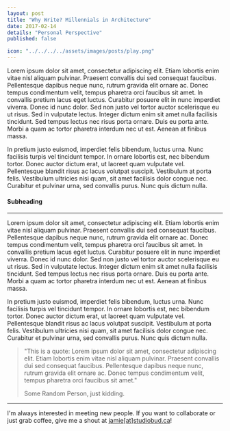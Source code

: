 ```yaml
---
layout: post
title: "Why Write? Millennials in Architecture"
date: 2017-02-14
details: "Personal Perspective"
published: false

icon: "../../../../assets/images/posts/play.png"
---
```


Lorem ipsum dolor sit amet, consectetur adipiscing elit. Etiam lobortis enim vitae nisl aliquam pulvinar. Praesent convallis dui sed consequat faucibus. Pellentesque dapibus neque nunc, rutrum gravida elit ornare ac. Donec tempus condimentum velit, tempus pharetra orci faucibus sit amet. In convallis pretium lacus eget luctus. Curabitur posuere elit in nunc imperdiet viverra. Donec id nunc dolor. Sed non justo vel tortor auctor scelerisque eu ut risus. Sed in vulputate lectus. Integer dictum enim sit amet nulla facilisis tincidunt. Sed tempus lectus nec risus porta ornare. Duis eu porta ante. Morbi a quam ac tortor pharetra interdum nec ut est. Aenean at finibus massa.

In pretium justo euismod, imperdiet felis bibendum, luctus urna. Nunc facilisis turpis vel tincidunt tempor. In ornare lobortis est, nec bibendum tortor. Donec auctor dictum erat, ut laoreet quam vulputate vel. Pellentesque blandit risus ac lacus volutpat suscipit. Vestibulum at porta felis. Vestibulum ultricies nisi quam, sit amet facilisis dolor congue nec. Curabitur et pulvinar urna, sed convallis purus. Nunc quis dictum nulla.

<h4 class="article-subheading">Subheading </h4> 
<hr class="xs-thick-hr" align="left">

Lorem ipsum dolor sit amet, consectetur adipiscing elit. Etiam lobortis enim vitae nisl aliquam pulvinar. Praesent convallis dui sed consequat faucibus. Pellentesque dapibus neque nunc, rutrum gravida elit ornare ac. Donec tempus condimentum velit, tempus pharetra orci faucibus sit amet. In convallis pretium lacus eget luctus. Curabitur posuere elit in nunc imperdiet viverra. Donec id nunc dolor. Sed non justo vel tortor auctor scelerisque eu ut risus. Sed in vulputate lectus. Integer dictum enim sit amet nulla facilisis tincidunt. Sed tempus lectus nec risus porta ornare. Duis eu porta ante. Morbi a quam ac tortor pharetra interdum nec ut est. Aenean at finibus massa.

In pretium justo euismod, imperdiet felis bibendum, luctus urna. Nunc facilisis turpis vel tincidunt tempor. In ornare lobortis est, nec bibendum tortor. Donec auctor dictum erat, ut laoreet quam vulputate vel. Pellentesque blandit risus ac lacus volutpat suscipit. Vestibulum at porta felis. Vestibulum ultricies nisi quam, sit amet facilisis dolor congue nec. Curabitur et pulvinar urna, sed convallis purus. Nunc quis dictum nulla.

<blockquote class="secondary">
"This is a quote: Lorem ipsum dolor sit amet, consectetur adipiscing elit. Etiam lobortis enim vitae nisl aliquam pulvinar. Praesent convallis dui sed consequat faucibus. Pellentesque dapibus neque nunc, rutrum gravida elit ornare ac. Donec tempus condimentum velit, tempus pharetra orci faucibus sit amet."
<p><span class="detail">Some Random Person, just kidding. </span></p>
</blockquote>


<hr class="xs-thick-hr" align="left">
I'm always interested in meeting new people. If you want to collaborate or just grab coffee, give me a shout at <a href="mailto:jamie@studiobud.ca?Subject=Hello!" target="_top">jamie[at]studiobud.ca</a>!
